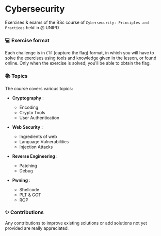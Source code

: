 # Cybersecurity 
Exercises & exams of the BSc course of `Cybersecurity: Principles and Practices` held in @ UNIPD

### 💻 Exercise format
Each challenge is in `CTF` (capture the flag) format, in which you will have to solve the exercises using tools and knowledge given in the lesson, or found online. Only when the exercise is solved, you'll be able to obtain the flag.

### 📚 Topics
The course covers various topics:

- **Cryptography** : 
    - Encoding
    - Crypto Tools
    - User Authentication

- **Web Security** :
    - Ingredients of web
    - Language Vulnerabilities
    - Injection Attacks

- **Reverse Engineering** :
    - Patching
    - Debug

- **Pwning** :
    - Shellcode
    - PLT & GOT
    - ROP

### ✨ Contributions
Any contributions to improve existing solutions or add solutions not yet provided are really appreciated.
